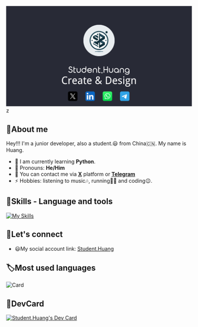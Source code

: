 <div align="center">
  <img src="Student.Huang_20240417_194239_0000.png" width="650">
</div>
z

## 👋About me

Hey!!! I'm a junior developer, also a student.😃 from China🇨🇳. My name is Huang.
- 🌱 I am currently learning **Python**.
- 🤗 Pronouns: **He/Him**
- 💬 You can contact me via [**X**](x.com/@Student__Huang) platform or [**Telegram**](t.me/@Student.Huang)
- ⚡ Hobbies: listening to music🎶, running🏃🏻 and coding😉.

## 🔧Skills - Language and tools
[![My Skills](https://skillicons.dev/icons?i=python,html,css,vscode,pycharm,github,linkedin,discord,vercel,windows,twitter,notion,markdown)](https://skillicons.dev)

## 📌Let's connect
- 😃My social account link: [Student.Huang](bento.me/student-huang)

## 🏷Most used languages
![Card](https://github-readme-stats.vercel.app/api/top-langs/?username=Student-Huang1&hide_title=true&hide_border=true&layout=compact&theme=dracula)

## 🔖DevCard
<a href="https://app.daily.dev/student_huang"><img src="https://api.daily.dev/devcards/v2/oknDsTlL9lpbykfWnxxwQ.png?type=default&r=sgd" width="316" alt="Student.Huang's Dev Card"/></a>

<!--Thanks for watching😄-->
